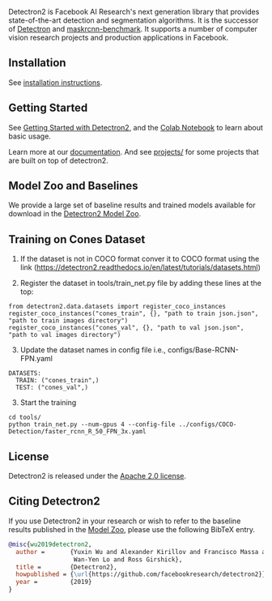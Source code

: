 Detectron2 is Facebook AI Research's next generation library
that provides state-of-the-art detection and segmentation algorithms.
It is the successor of
[Detectron](https://github.com/facebookresearch/Detectron/)
and [maskrcnn-benchmark](https://github.com/facebookresearch/maskrcnn-benchmark/).
It supports a number of computer vision research projects and production applications in Facebook.

## Installation

See [installation instructions](https://detectron2.readthedocs.io/tutorials/install.html).

## Getting Started

See [Getting Started with Detectron2](https://detectron2.readthedocs.io/tutorials/getting_started.html),
and the [Colab Notebook](https://colab.research.google.com/drive/16jcaJoc6bCFAQ96jDe2HwtXj7BMD_-m5)
to learn about basic usage.

Learn more at our [documentation](https://detectron2.readthedocs.org).
And see [projects/](projects/) for some projects that are built on top of detectron2.

## Model Zoo and Baselines

We provide a large set of baseline results and trained models available for download in the [Detectron2 Model Zoo](MODEL_ZOO.md).

## Training on Cones Dataset

1. If the dataset is not in COCO format conver it to COCO format using the link (https://detectron2.readthedocs.io/en/latest/tutorials/datasets.html)

2. Register the dataset in tools/train_net.py file by adding these lines at the top:
```
from detectron2.data.datasets import register_coco_instances
register_coco_instances("cones_train", {}, "path to train json.json", "path to train images directory")
register_coco_instances("cones_val", {}, "path to val json.json", "path to val images directory")

```
3. Update the dataset names in config file i.e., configs/Base-RCNN-FPN.yaml
```
DATASETS:
  TRAIN: ("cones_train",)
  TEST: ("cones_val",)
```
3. Start the training
```
cd tools/
python train_net.py --num-gpus 4 --config-file ../configs/COCO-Detection/faster_rcnn_R_50_FPN_3x.yaml
```


## License

Detectron2 is released under the [Apache 2.0 license](LICENSE).

## Citing Detectron2

If you use Detectron2 in your research or wish to refer to the baseline results published in the [Model Zoo](MODEL_ZOO.md), please use the following BibTeX entry.

```BibTeX
@misc{wu2019detectron2,
  author =       {Yuxin Wu and Alexander Kirillov and Francisco Massa and
                  Wan-Yen Lo and Ross Girshick},
  title =        {Detectron2},
  howpublished = {\url{https://github.com/facebookresearch/detectron2}},
  year =         {2019}
}
```
